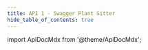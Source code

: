 ```yaml
---
title: API 1 - Swagger Plant Sitter
hide_table_of_contents: true
---
```


import ApiDocMdx from '@theme/ApiDocMdx';

<ApiDocMdx id="Pklnt Sitter" />